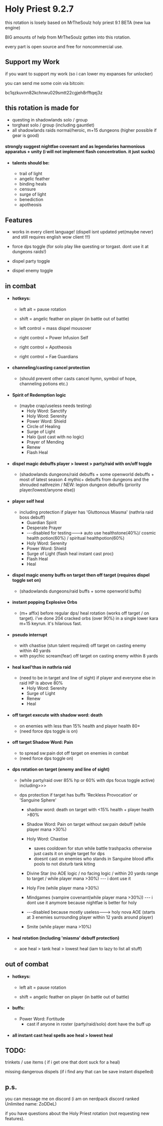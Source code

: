 # Holy Priest 9.2.7


this rotation is losely based on MrTheSoulz holy priest 9.1 BETA (new lua engine)

BIG amounts of help from MrTheSoulz gotten into this rotation.

every part is open source and free for noncommercial use.


## Support my Work
if you want to support my work (so i can lower my expanses for unlocker)

you can send me some coin via bitcoin:

bc1qzkuvnn82kchnwu029smtt22cgjeh8rfftqej3z
      
      
     
    
      
## this rotation is made for
* questing in shadowlands solo / group
* torghast solo / group (including gauntlet)
* all shadowlands raids normal/heroic, m+15 dungeons (higher possible if gear is good)

#### strongly suggest nightfae covenant and as legendaries harmonious apparatus + unity (i will not implement flash concentration. it just sucks)

* #### talents should be:
    * trail of light
    * angelic feather
    * binding heals
    * censure
    * surge of light
    * benediction
    * apotheosis

 

## Features
* works in every client language! (dispell isnt updated yet(maybe never) and still requires english wow client !!!)

* force dps toggle (for solo play like questing or torgast. dont use it at dungeons raids!)
* dispel party toggle
* dispel enemy toggle

 

 

## in combat

* #### hotkeys:

    * left alt = pause rotation

    * shift = angelic feather on player (in battle out of battle)

    * left control = mass dispel mousover

    * right control = Power Infusion Self

    * right control = Apotheosis

    * right control = Fae Guardians

* #### channeling/casting cancel protection
    * (should prevent other casts cancel hymn, symbol of hope, channeling potions etc.)

* #### Spirit of Redemption logic
    * (maybe crap/useless needs testing)
        * Holy Word: Sanctify
        * Holy Word: Serenity
        * Power Word: Shield
        * Circle of Healing
        * Surge of Light
        * Halo (just cast with no logic)
        * Prayer of Mending
        * Renew
        * Flash Heal

* #### dispel magic debuffs player > lowest > party/raid with on/off toggle
    * (shadowlands dungeons/raid debuffs + some openworld debuffs + most of latest season 4 mythic+ debuffs from dungeons and the shrouded nathrezim / NEW: legion dungeon debuffs (priority player/lowest/anyone else))

* #### player self heal
    * including protection if player has 'Gluttonous Miasma' (nathria raid boss debuff)
        * Guardian Spirit
        * Desperate Prayer
        * ---disabled for testing--->  auto use healthstone(40%)/ cosmic health potion(60%) / spiritual healthpotion(60%)
        * Holy Word: Serenity
        * Power Word: Shield
        * Surge of Light (flash heal instant cast proc)
        * Flash Heal
        * Heal

* #### dispel magic enemy buffs on target then off target (requires dispel toggle set on)
    * (shadowlands dungeons/raid buffs + some openworld buffs)





 
* #### instant popping Explosive Orbs
    * (m+ affix) before regular dps/ heal rotation (works off target / on target). i've done 204 cracked orbs (over 90%) in a single lower kara m+15 keyrun. it's hilarious fast.

* #### pseudo interrupt
    * with chastise (stun talent required) off target on casting enemy within 40 yards
    * with psychic scream(fear) off target on casting enemy within 8 yards

* #### heal kael'thas in nathria raid
    * (need to be in target and line of sight) if player and everyone else in raid HP is above 80%
        * Holy Word: Serenity
        * Surge of Light
        * Renew
        * Heal

* #### off target execute with shadow word: death
    * on enemies with less than 15% health and player health 80+
    * (need force dps toggle is on)

* #### off target Shadow Word: Pain
    * to spread sw:pain dot off target on enemies in combat
    * (need force dps toggle on)

* #### dps rotation on target (enemy and line of sight)
    * (while party/raid over 85% hp or 60% with dps focus toggle active) including>>>
    * dps protection if target has buffs 'Reckless Provocation' or 'Sanguine Sphere' 

        * shadow word: death on target with <15% health + player health >80%

        * Shadow Word: Pain on target without sw:pain debuff (while player mana >30%)

        * Holy Word: Chastise 
            * saves cooldown for stun while battle trashpacks otherwise just casts it on single target for dps
            * doesnt cast on enemies who stands in Sanguine blood affix pools to not disturb tank kiting

        * Divine Star (no AOE logic / no facing logic / within 20 yards range to target / while player mana >30%)   --- i dont use it

        * Holy Fire (while player mana >30%)

        * Mindgames (vampire covenant(while player mana >30%))   --- i dont use it anymore because nightfae is better for holy

        * ---disabled because mostly useless--->  holy nova AOE (starts at 3 enemies surrounding player within 12 yards around player)

        * Smite (while player mana >10%)

 
* #### heal rotation (including 'miasma' debuff protection)
    * aoe heal > tank heal > lowest heal (iam to lazy to list all stuff)

 

## out of combat
* #### hotkeys:

    * left alt = pause rotation

    * shift = angelic feather on player (in battle out of battle)

* #### buffs:
    * Power Word: Fortitude
        * cast if anyone in roster (party/raid/solo) dont have the buff up
* #### all instant cast heal spells aoe heal > lowest heal

 

## TODO:

trinkets / use items ( if i get one that dont suck for a heal)

missing dangerous dispels (if i find any that can be save instant dispelled)

 

 

## p.s.

you can message me on discord (i am on nerdpack discord ranked Unlimited name: ZoDDeL)

if you have questions about the Holy Priest rotation (not requesting new features).
